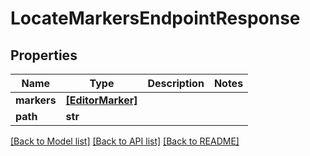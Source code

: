 # LocateMarkersEndpointResponse


## Properties

Name | Type | Description | Notes
------------ | ------------- | ------------- | -------------
**markers** | [**[EditorMarker]**](EditorMarker.md) |  | 
**path** | **str** |  | 

[[Back to Model list]](../#documentation-for-models) [[Back to API list]](../#documentation-for-api-endpoints) [[Back to README]](../)


